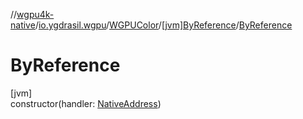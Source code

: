 //[wgpu4k-native](../../../../index.md)/[io.ygdrasil.wgpu](../../index.md)/[WGPUColor](../index.md)/[[jvm]ByReference](index.md)/[ByReference](-by-reference.md)

# ByReference

[jvm]\
constructor(handler: [NativeAddress](../../../ffi/-native-address/index.md))